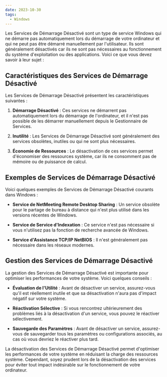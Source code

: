 ```yaml
---
date: 2023-10-30
tags:
  - Windows
---
```


Les Services de Démarrage Désactivé sont un type de service Windows qui ne démarre pas automatiquement lors du démarrage de votre ordinateur et qui ne peut pas être démarré manuellement par l'utilisateur. Ils sont généralement désactivés car ils ne sont pas nécessaires au fonctionnement du système d'exploitation ou des applications. Voici ce que vous devez savoir à leur sujet :

## Caractéristiques des Services de Démarrage Désactivé

Les Services de Démarrage Désactivé présentent les caractéristiques suivantes :

1. **Démarrage Désactivé** : Ces services ne démarrent pas automatiquement lors du démarrage de l'ordinateur, et il n'est pas possible de les démarrer manuellement depuis le Gestionnaire de Services.

2. **Inutilité** : Les Services de Démarrage Désactivé sont généralement des services obsolètes, inutiles ou qui ne sont plus nécessaires.

3. **Économie de Ressources** : Le désactivation de ces services permet d'économiser des ressources système, car ils ne consomment pas de mémoire ou de puissance de calcul.

## Exemples de Services de Démarrage Désactivé

Voici quelques exemples de Services de Démarrage Désactivé courants dans Windows :

- **Service de NetMeeting Remote Desktop Sharing** : Un service obsolète pour le partage de bureau à distance qui n'est plus utilisé dans les versions récentes de Windows.

- **Service de Service d'Indexation** : Ce service n'est pas nécessaire si vous n'utilisez pas la fonction de recherche avancée de Windows.

- **Service d'Assistance TCP/IP NetBIOS** : Il n'est généralement pas nécessaire dans les réseaux modernes.

## Gestion des Services de Démarrage Désactivé

La gestion des Services de Démarrage Désactivé est importante pour optimiser les performances de votre système. Voici quelques conseils :

- **Évaluation de l'Utilité** : Avant de désactiver un service, assurez-vous qu'il est réellement inutile et que sa désactivation n'aura pas d'impact négatif sur votre système.

- **Réactivation Sélective** : Si vous rencontrez ultérieurement des problèmes liés à la désactivation d'un service, vous pouvez le réactiver sélectivement.

- **Sauvegarde des Paramètres** : Avant de désactiver un service, assurez-vous de sauvegarder tous les paramètres ou configurations associés, au cas où vous devriez le réactiver plus tard.

La désactivation des Services de Démarrage Désactivé permet d'optimiser les performances de votre système en réduisant la charge des ressources système. Cependant, soyez prudent lors de la désactivation des services pour éviter tout impact indésirable sur le fonctionnement de votre ordinateur.
